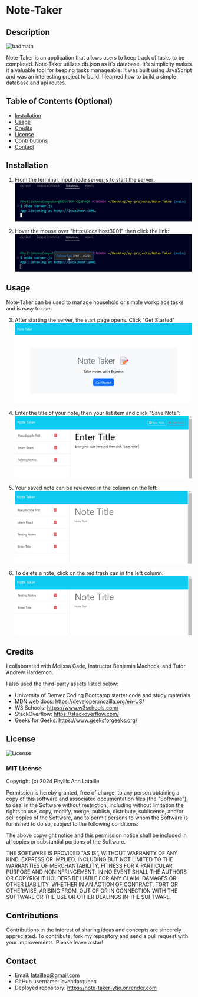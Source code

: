 # Note-Taker

## Description

![badmath](https://img.shields.io/github/languages/top/lernantino/badmath)

Note-Taker is an application that allows users to keep track of tasks to be completed. Note-Taker utilizes db.json as it's database. It's simplicity makes it a valuable tool for keeping tasks manageable. It was built using JavaScript and was an interesting project to build. I learned how to build a simple database and api routes.

## Table of Contents (Optional)

- [Installation](#installation)
- [Usage](#usage)
- [Credits](#credits)
- [License](#license)
- [Contributions](#contributions)
- [Contact](#Contact)

## Installation

1. From the terminal, input node server.js to start the server:
   ![Screenshot starting the server](/public/assets/images/Screenshot1-start-server.png)

2. Hover the mouse over "http://localhost3001" then click the link:
   ![Screenshot click link to enter start page](/public/assets/images/Screenshot2-click-link.png)

## Usage

Note-Taker can be used to manage household or simple workplace tasks and is easy to use:

3. After starting the server, the start page opens. Click "Get Started"
   ![Screenshot notes page](/public/assets/images/Screenshot3-start-page.png)

4. Enter the title of your note, then your list item and click "Save Note":
   ![Screenshot enter note](/public/assets/images/Screenshot4-enter-note.png)

5. Your saved note can be reviewed in the column on the left:
   ![Screenshot note saved](/public/assets/images/Screenshot5-note-saved.png)

6. To delete a note, click on the red trash can in the left column:
   ![Screenshot note deleted](/public/assets/images/Screenshot6-notes-deleted.png)

## Credits

I collaborated with Melissa Cade, Instructor Benjamin Machock, and Tutor Andrew Hardemon.

I also used the third-party assets listed below:

- University of Denver Coding Bootcamp starter code and study materials
- MDN web docs: https://developer.mozilla.org/en-US/
- W3 Schools: https://www.w3schools.com/
- StackOverflow: https://stackoverflow.com/
- Geeks for Geeks: https://www.geeksforgeeks.org/

## License

![License](https://img.shields.io/badge/License-MIT-blue.svg)

### MIT License

Copyright (c) 2024 Phyllis Ann Lataille

Permission is hereby granted, free of charge, to any person obtaining a copy
of this software and associated documentation files (the "Software"), to deal
in the Software without restriction, including without limitation the rights
to use, copy, modify, merge, publish, distribute, sublicense, and/or sell
copies of the Software, and to permit persons to whom the Software is
furnished to do so, subject to the following conditions:

The above copyright notice and this permission notice shall be included in all
copies or substantial portions of the Software.

THE SOFTWARE IS PROVIDED "AS IS", WITHOUT WARRANTY OF ANY KIND, EXPRESS OR
IMPLIED, INCLUDING BUT NOT LIMITED TO THE WARRANTIES OF MERCHANTABILITY,
FITNESS FOR A PARTICULAR PURPOSE AND NONINFRINGEMENT. IN NO EVENT SHALL THE
AUTHORS OR COPYRIGHT HOLDERS BE LIABLE FOR ANY CLAIM, DAMAGES OR OTHER
LIABILITY, WHETHER IN AN ACTION OF CONTRACT, TORT OR OTHERWISE, ARISING FROM,
OUT OF OR IN CONNECTION WITH THE SOFTWARE OR THE USE OR OTHER DEALINGS IN THE
SOFTWARE.

## Contributions

Contributions in the interest of sharing ideas and concepts are sincerely appreciated. To contribute, fork my repository and send a pull request with your improvements. Please leave a star!

## Contact

- Email: lataillep@gmail.com
- GitHub username: lavendarqueen
- Deployed repository: https://note-taker-ytjo.onrender.com

<!-- # User Story

## AS a small business owner

I WANT to be able to write and save notes
SO THAT I can organize my thoughts and keep track of tasks I need to complete

# Acceptance Criteria

## GIVEN a note-taking application

WHEN I open the Note Taker
THEN I am presented with a landing page with a link to a notes page
WHEN I click on the link to the notes page
THEN I am presented with a page with existing notes listed in the left-hand column, plus empty fields to enter a new note title and the note’s text in the right-hand column
WHEN I enter a new note title and the note’s text
THEN a "Save Note" button and a "Clear Form" button appear in the navigation at the top of the page
WHEN I click on the Save button
THEN the new note I have entered is saved and appears in the left-hand column with the other existing notes and the buttons in the navigation disappear
WHEN I click on an existing note in the list in the left-hand column
THEN that note appears in the right-hand column and a "New Note" button appears in the navigation
WHEN I click on the "New Note" button in the navigation at the top of the page
THEN I am presented with empty fields to enter a new note title and the note’s text in the right-hand column and the button disappears -->

